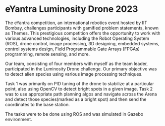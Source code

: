 # eYantra Luminosity Drone 2023
The eYantra competition, an international robotics event hosted by IIT Bombay, challenges participants with gamified problem statements, known as Themes. This prestigious competition offers the opportunity to work with various advanced technologies, including the Robot Operating System (ROS), drone control, image processing, 3D designing, embedded systems, control systems design, Field Programmable Gate Arrays (FPGAs) programming, remote sensing, and more.

Our team, consisting of four members with myself as the team leader, participated in the Luminosity Drone challenge.
Our primary objective was to detect alien species using various image processing techniques.

Task 1 was primarily on PID tuning of the drone to stabilize at a particular point, also using OpenCV to detect bright spots in a given image.
Task 2 was to use appropriate path planning algos and navigate across the Arena and detect those species(marked as a bright spot) and then send the coordinates to the base station.

The tasks were to be done using ROS and was simulated in Gazebo environment.
